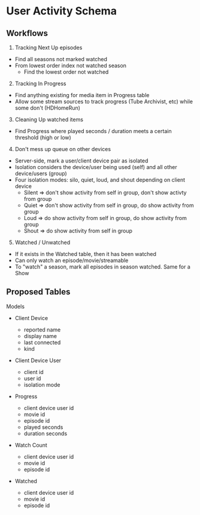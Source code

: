 # User Activity Schema

## Workflows

1. Tracking Next Up episodes
  - Find all seasons not marked watched
  - From lowest order index not watched season
    - Find the lowest order not watched

2. Tracking In Progress
  - Find anything existing for media item in Progress table
  - Allow some stream sources to track progress (Tube Archivist, etc) while some don't (HDHomeRun)

3. Cleaning Up watched items
  - Find Progress where played seconds / duration meets a certain threshold (high or low)

4. Don't mess up queue on other devices
  - Server-side, mark a user/client device pair as isolated
  - Isolation considers the device/user being used (self) and all other device/users (group)
  - Four isolation modes: silo, quiet, loud, and shout depending on  client device
    - Silent => don't show activity from self in group, don't show activty from group
    - Quiet => don't show activity from self in group, do show activity from group
    - Loud => do show activity from self in group, do show activity from group
    - Shout => do show activity from self in group


5. Watched / Unwatched
  - If it exists in the Watched table, then it has been watched
  - Can only watch an episode/movie/streamable
  - To "watch" a season, mark all episodes in season watched. Same for a Show

## Proposed Tables

Models
- Client Device
  - reported name
  - display name
  - last connected
  - kind

- Client Device User
  - client id
  - user id
  - isolation mode

- Progress
  - client device user id
  - movie id
  - episode id
  - played seconds
  - duration seconds

- Watch Count
  - client device user id
  - movie id
  - episode id

- Watched
  - client device user id
  - movie id
  - episode id
